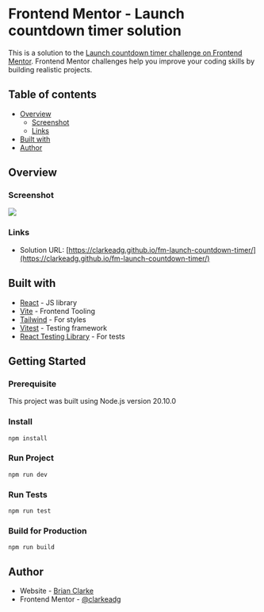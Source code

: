 # Frontend Mentor - Launch countdown timer solution

This is a solution to the [Launch countdown timer challenge on Frontend Mentor](https://www.frontendmentor.io/challenges/launch-countdown-timer-N0XkGfyz-). Frontend Mentor challenges help you improve your coding skills by building realistic projects. 

## Table of contents

- [Overview](#overview)
  - [Screenshot](#screenshot)
  - [Links](#links)
- [Built with](#built-with)
- [Author](#author)

## Overview

### Screenshot

![](https://clarkeadg.github.io/fm-launch-countdown-timer/images/screenshot.jpg)

### Links

- Solution URL: [https://clarkeadg.github.io/fm-launch-countdown-timer/](https://clarkeadg.github.io/fm-launch-countdown-timer/)

## Built with

- [React](https://reactjs.org/) - JS library
- [Vite](https://vitejs.dev/) - Frontend Tooling
- [Tailwind](https://tailwindcss.com/) - For styles
- [Vitest](https://vitest.dev/) - Testing framework
- [React Testing Library](https://testing-library.com/docs/react-testing-library/intro/) - For tests

## Getting Started

### Prerequisite
This project was built using Node.js version 20.10.0

### Install
```
npm install
```

### Run Project
```
npm run dev
```

### Run Tests
```
npm run test
```

### Build for Production
```
npm run build
```

## Author

- Website - [Brian Clarke](https://www.clarkeanimation.com)
- Frontend Mentor - [@clarkeadg](https://www.frontendmentor.io/profile/clarkeadg)

